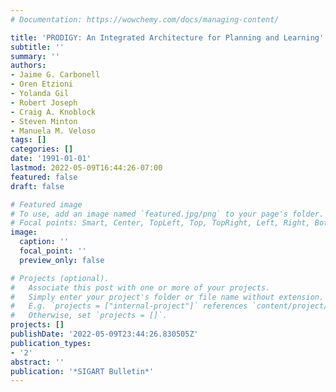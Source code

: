 ```yaml
---
# Documentation: https://wowchemy.com/docs/managing-content/

title: 'PRODIGY: An Integrated Architecture for Planning and Learning'
subtitle: ''
summary: ''
authors:
- Jaime G. Carbonell
- Oren Etzioni
- Yolanda Gil
- Robert Joseph
- Craig A. Knoblock
- Steven Minton
- Manuela M. Veloso
tags: []
categories: []
date: '1991-01-01'
lastmod: 2022-05-09T16:44:26-07:00
featured: false
draft: false

# Featured image
# To use, add an image named `featured.jpg/png` to your page's folder.
# Focal points: Smart, Center, TopLeft, Top, TopRight, Left, Right, BottomLeft, Bottom, BottomRight.
image:
  caption: ''
  focal_point: ''
  preview_only: false

# Projects (optional).
#   Associate this post with one or more of your projects.
#   Simply enter your project's folder or file name without extension.
#   E.g. `projects = ["internal-project"]` references `content/project/deep-learning/index.md`.
#   Otherwise, set `projects = []`.
projects: []
publishDate: '2022-05-09T23:44:26.830505Z'
publication_types:
- '2'
abstract: ''
publication: '*SIGART Bulletin*'
---
```

